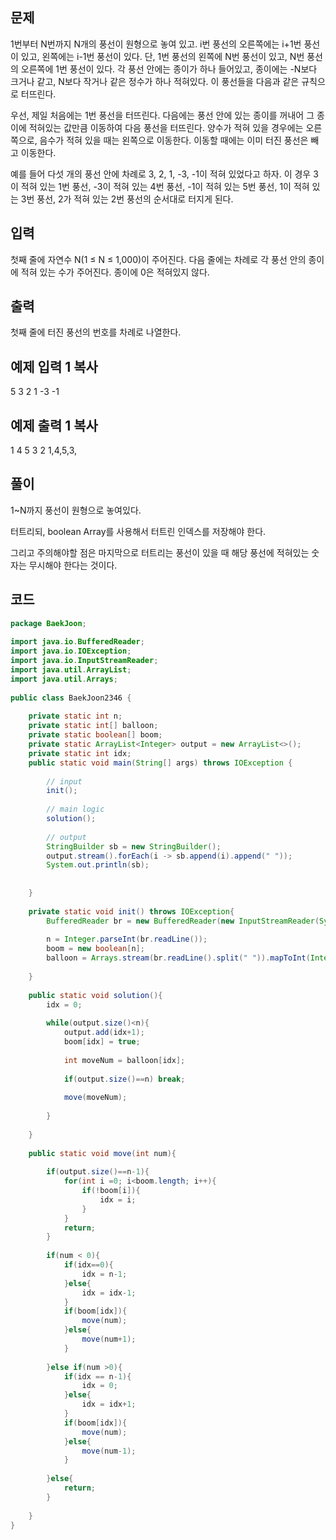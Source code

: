 ## 문제

1번부터 N번까지 N개의 풍선이 원형으로 놓여 있고. i번 풍선의 오른쪽에는 i+1번 풍선이 있고, 왼쪽에는 i-1번 풍선이 있다. 단, 1번 풍선의 왼쪽에 N번 풍선이 있고, N번 풍선의 오른쪽에 1번 풍선이 있다. 각 풍선 안에는 종이가 하나 들어있고, 종이에는 -N보다 크거나 같고, N보다 작거나 같은 정수가 하나 적혀있다. 이 풍선들을 다음과 같은 규칙으로 터뜨린다.

우선, 제일 처음에는 1번 풍선을 터뜨린다. 다음에는 풍선 안에 있는 종이를 꺼내어 그 종이에 적혀있는 값만큼 이동하여 다음 풍선을 터뜨린다. 양수가 적혀 있을 경우에는 오른쪽으로, 음수가 적혀 있을 때는 왼쪽으로 이동한다. 이동할 때에는 이미 터진 풍선은 빼고 이동한다.

예를 들어 다섯 개의 풍선 안에 차례로 3, 2, 1, -3, -1이 적혀 있었다고 하자. 이 경우 3이 적혀 있는 1번 풍선, -3이 적혀 있는 4번 풍선, -1이 적혀 있는 5번 풍선, 1이 적혀 있는 3번 풍선, 2가 적혀 있는 2번 풍선의 순서대로 터지게 된다.

## 입력

첫째 줄에 자연수 N(1 ≤ N ≤ 1,000)이 주어진다. 다음 줄에는 차례로 각 풍선 안의 종이에 적혀 있는 수가 주어진다. 종이에 0은 적혀있지 않다.

## 출력

첫째 줄에 터진 풍선의 번호를 차례로 나열한다.

## 예제 입력 1 복사

5
3 2 1 -3 -1

## 예제 출력 1 복사

1 4 5 3 2
1,4,5,3, 
## 풀이

1~N까지 풍선이 원형으로 놓여있다.

터트리되, boolean Array를 사용해서 터트린 인덱스를 저장해야 한다.

그리고 주의해야할 점은 마지막으로 터트리는 풍선이 있을 때 해당 풍선에 적혀있는 숫자는 무시해야 한다는 것이다.

## 코드


```java
package BaekJoon;  
  
import java.io.BufferedReader;  
import java.io.IOException;  
import java.io.InputStreamReader;  
import java.util.ArrayList;  
import java.util.Arrays;  
  
public class BaekJoon2346 {  
  
    private static int n;  
    private static int[] balloon;  
    private static boolean[] boom;  
    private static ArrayList<Integer> output = new ArrayList<>();  
    private static int idx;  
    public static void main(String[] args) throws IOException {  
  
        // input  
        init();  
  
        // main logic  
        solution();  
  
        // output  
        StringBuilder sb = new StringBuilder();  
        output.stream().forEach(i -> sb.append(i).append(" "));  
        System.out.println(sb);  
  
  
    }  
  
    private static void init() throws IOException{  
        BufferedReader br = new BufferedReader(new InputStreamReader(System.in));  
  
        n = Integer.parseInt(br.readLine());  
        boom = new boolean[n];  
        balloon = Arrays.stream(br.readLine().split(" ")).mapToInt(Integer::parseInt).toArray();  
  
    }  
  
    public static void solution(){  
        idx = 0;  
  
        while(output.size()<n){  
            output.add(idx+1);  
            boom[idx] = true;  
  
            int moveNum = balloon[idx];  
  
            if(output.size()==n) break;  
  
            move(moveNum);  
  
        }  
  
    }  
  
    public static void move(int num){  
  
        if(output.size()==n-1){  
            for(int i =0; i<boom.length; i++){  
                if(!boom[i]){  
                    idx = i;  
                }  
            }  
            return;  
        }  
  
        if(num < 0){  
            if(idx==0){  
                idx = n-1;  
            }else{  
                idx = idx-1;  
            }  
            if(boom[idx]){  
                move(num);  
            }else{  
                move(num+1);  
            }  
  
        }else if(num >0){  
            if(idx == n-1){  
                idx = 0;  
            }else{  
                idx = idx+1;  
            }  
            if(boom[idx]){  
                move(num);  
            }else{  
                move(num-1);  
            }  
  
        }else{  
            return;  
        }  
  
    }  
}
```
